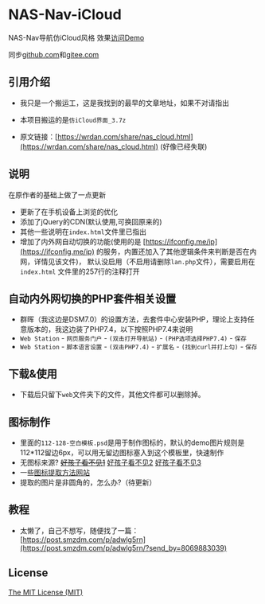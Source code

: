 # NAS-Nav-iCloud

NAS-Nav导航仿iCloud风格 效果[访问Demo](https://asundust.github.io/nav/)

同步[github.com](https://github.com/asundust/NAS-Nav-iCloud)和[gitee.com](https://gitee.com/asundust/NAS-Nav-iCloud)

## 引用介绍

- 我只是一个搬运工，这是我找到的最早的文章地址，如果不对请指出

- 本项目搬运的是`仿iCloud界面_3.7z`

- 原文链接：[https://wrdan.com/share/nas_cloud.html](https://wrdan.com/share/nas_cloud.html) (好像已经失联)

## 说明

在原作者的基础上做了一点更新

- 更新了在手机设备上浏览的优化
- 添加了jQuery的CDN(默认使用,可换回原来的)
- 其他一些说明在`index.html`文件里已指出
- 增加了内外网自动切换的功能(使用的是 [https://ifconfig.me/ip](https://ifconfig.me/ip) 的服务，内置还加入了其他逻辑条件来判断是否在内网，详情见该文件)， 默认没启用（不启用请删除`lan.php`文件），需要启用在`index.html`
  文件里的257行的注释打开

## 自动内外网切换的PHP套件相关设置

- 群晖（我这边是DSM7.0）的设置方法，去套件中心安装PHP，理论上支持任意版本的，我这边装了PHP7.4，以下按照PHP7.4来说明
- `Web Station` - `网页服务门户` - `(双击打开导航站)` - `(PHP选项选择PHP7.4)` - `保存`
- `Web Station` - `脚本语言设置` - `(双击PHP7.4)` - `扩展名` - `(找到curl并打上勾)` - `保存`

## 下载&使用

- 下载后只留下`web`文件夹下的文件，其他文件都可以删除掉。

## 图标制作
- 里面的`112-128-空白模板.psd`是用于制作图标的，默认的demo图片规则是112*112留边6px，可以用无留边图标塞入到这个模板里，快速制作
- 无图标来源? [~~好孩子看不见1~~](http://zhangweijie.cn/hq-icon/) [好孩子看不见2](https://bendodson.com/projects/itunes-artwork-finder/) [好孩子看不见3](http://submit.icoicon.com/)
- 一些[图标提取方法网站](https://sspai.com/post/40682)
- 提取的图片是非圆角的，怎么办?（待更新）

## 教程
- 太懒了，自己不想写，随便找了一篇：[https://post.smzdm.com/p/adwlg5rn](https://post.smzdm.com/p/adwlg5rn/?send_by=8069883039)

## License
[The MIT License (MIT)](https://opensource.org/licenses/MIT)
